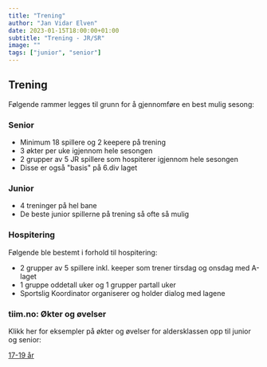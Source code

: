 ```yaml
---
title: "Trening"
author: "Jan Vidar Elven"
date: 2023-01-15T18:00:00+01:00
subtitle: "Trening - JR/SR"
image: ""
tags: ["junior", "senior"]
---
```


## Trening

Følgende rammer legges til grunn for å gjennomføre en best mulig sesong:

### Senior

- Minimum 18 spillere og 2 keepere på trening
- 3 økter per uke igjennom hele sesongen
- 2 grupper av 5 JR spillere som hospiterer igjennom hele sesongen
- Disse er også "basis" på 6.div laget

### Junior

- 4 treninger på hel bane
- De beste junior spillerne på trening så ofte så mulig

### Hospitering

Følgende ble bestemt i forhold til hospitering:

- 2 grupper av 5 spillere inkl. keeper som trener tirsdag og onsdag med A-laget
- 1 gruppe oddetall uker og 1 grupper partall uker
- Sportslig Koordinator organiserer og holder dialog med lagene

### tiim.no: Økter og øvelser

Klikk her for eksempler på økter og øvelser for aldersklassen opp til junior og senior:

[17-19 år](https://tiim.no/okter-og-ovelser?level=13-19-ar)
